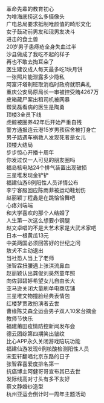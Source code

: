 革命先辈的教育初心  
为啥海底捞这么多摄像头  
广电总局要求抵制唯颜值的畸形文化  
女子鼓动前男友和现男友决斗  
进击的食土兽  
20岁男子患痔疮全身失血过半  
沙县做成了我吃不起的样子  
再也不敢去掏耳朵了  
医生建议成人每天最多吃1块月饼  
一张照片能泄露多少隐私  
阿富汗塔利班取消临时政府就职典礼  
重庆公安局原局长一审被控受贿4267万  
皮箱藏尸案出租司机被网暴  
帮吴磊看病的医生是陶勇  
顶楼3全员下线  
虎鲸被圈养42年后开始严重自残  
警方通报连云港15岁男孩宿舍被打身亡  
男子路遇车祸救人发现死者是女儿  
顶楼大结局  
步步惊心开播十周年  
你发过仅一人可见的朋友圈吗  
福岛核电站24个排气装置出现破损  
三星堆发现金铲铲  
福建仙游6例阳性人员详情公布  
李宁客服回应陈雨菲被运动鞋划伤  
赵丽颖丁程鑫是在跳恰恰舞吧  
心疼刘端端  
和大学喜欢的那个人结婚了  
人生第一次这么想要小钢腿  
赵文卓唱的不是大艺术家是大武术家吧  
日本一根黄瓜13元  
中美两国必须回答好的世纪之问  
敖犬不主动退出  
当社恐人当上了老师  
张智霖扭腰遇上张淇流鼻血  
赵丽颖认出龚俊刘昊然童年照  
向佐郭碧婷希望女儿自由长大  
亚马逊关闭大量刷单电商店铺  
三星堆文物撞脸经典表情包  
红楼梦贾政扮演者去世  
曹缘陈艾森全运会男子双人10米台摘金  
教师节快乐  
福建莆田疫情防控新闻发布会  
德云团综第四期笑出皱纹  
比心APP永久关闭游戏陪玩功能  
福建仙游发现6例核酸检测阳性人员  
宋亚轩翻唱北京东路的日子  
张智霖喜爱度排名第一  
抗癌博主阿健哥哥宣布其已去世  
发际线高对寸头有多不友好  
蔡文静婚纱造型  
杭州亚运会倒计时一周年主题活动  
